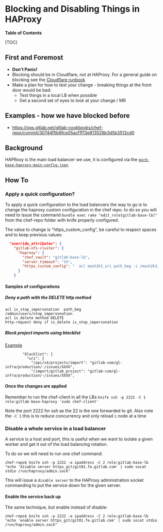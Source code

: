 # Blocking and Disabling Things in HAProxy

**Table of Contents**

[TOC]

## First and Foremost

- **Don't Panic!**
- Blocking should be in Cloudflare, not at HAProxy.
  For a general guide on blocking see the [Cloudflare runbook](../cloudflare/managing-traffic.md#when-to-block-and-how-to-block)
- Make a plan for how to test your change - breaking things at the front door would be bad:
  - Test things in a local LB when possible
  - Get a second set of eyes to look at your change / MR

## Examples - how we have blocked before

- <https://ops.gitlab.net/gitlab-cookbooks/chef-repo/commit/30744f5b8fce05acf1f13e813526b3d5b3512cd0>

## Background

HAPRoxy is the main load balancer we use, it is configured via the
[`gprd-base-haproxy-main-config.json`](https://gitlab.com/gitlab-com/gl-infra/chef-repo/-/blob/master/roles/gprd-base-haproxy-main-config.json).

## How To

### Apply a quick configuration?

To apply a quick configuration to the load balancers the way to go is to change the haproxy custom configuration in the chef repo.
to do so you will need to issue the command `bundle exec rake "edit_role[gitlab-base-lb]"`
from the chef-repo folder with knife properly configured.

The value to change is "https_custom_config", be careful to respect spaces and to keep previous values:

``` json
  "override_attributes": {
    "gitlab-nfs-cluster": {
      "haproxy": {
        "chef_vault": "gitlab-base-lb",
        "server_timeout": "1h",
        "https_custom_config": "  acl mash2k3_uri path_beg -i /mash2k3/mash2k3-repository/raw/\n  http-request deny if mash2k3_uri\n"
      }
    }
```

#### Samples of configurations

##### Deny a path with the DELETE http method

```
acl is_stop_impersonation  path_beg         /admin/users/stop_impersonation
acl is_delete method DELETE
http-request deny if is_delete is_stop_impersonation
```

##### Block project imports using blacklist

[Example](https://gitlab.com/gitlab-com/gl-infra/chef-repo/-/commit/c8ebc721f17c4cf85a4971de00e1fa655fadb42a)

```
        "blacklist": {
          "uri": {
            "/api/v4/projects/import": "gitlab-com/gl-infra/production/-/issues/XXXX",
            "/import/gitlab_project": "gitlab-com/gl-infra/production/-/issues/XXXX",
```

#### Once the changes are applied

Remember to run the chef-client in all the LBs
`knife ssh -p 2222 -C 1 role:gitlab-base-haproxy 'sudo chef-client'`

Note the port 2222 for ssh as the 22 is the one forwarded to git.
Also note the `-C 1` this is to reduce concurrency and only reload `1` node at a time

### Disable a whole service in a load balancer

A service is a host and port, this is useful when we want to isolate a given worker and get it out of the load balancing rotation.

To do so we will need to run one chef command:

```
chef-repo$ knife ssh -p 2222 -a ipaddress -C 2 role:gitlab-base-lb "echo 'disable server https_git/git01.fe.gitlab.com' | sudo socat stdio /run/haproxy/admin.sock"
```

This will issue a `disable server` to the HAProxy administration socket commanding to put the service down for the given server.

#### Enable the service back up

The same technique, but enable instead of disable:

```
chef-repo$ knife ssh -p 2222 -a ipaddress -C 2 role:gitlab-base-lb "echo 'enable server https_git/git01.fe.gitlab.com' | sudo socat stdio /run/haproxy/admin.sock"
```
